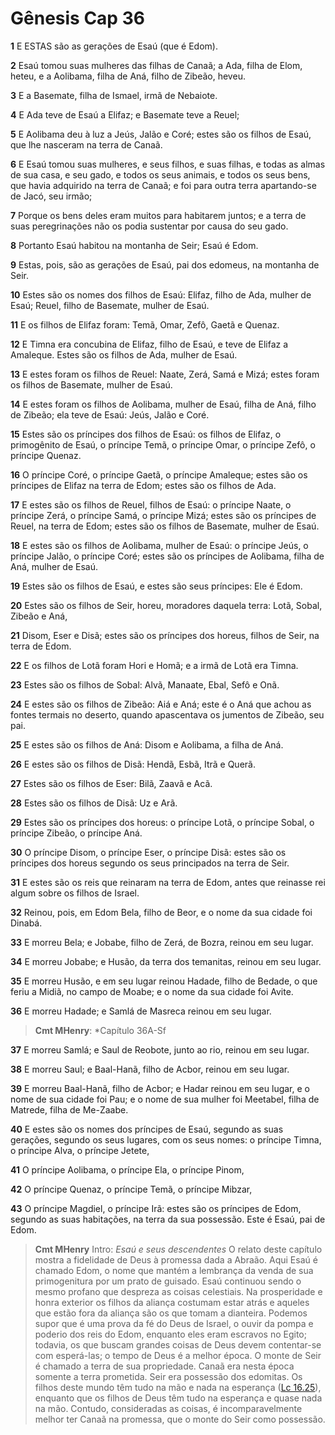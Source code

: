 # Gênesis Cap 36

**1** 	E ESTAS são as gerações de Esaú (que é Edom).

**2** 	Esaú tomou suas mulheres das filhas de Canaã; a Ada, filha de Elom, heteu, e a Aolibama, filha de Aná, filho de Zibeão, heveu.

**3** 	E a Basemate, filha de Ismael, irmã de Nebaiote.

**4** 	E Ada teve de Esaú a Elifaz; e Basemate teve a Reuel;

**5** 	E Aolibama deu à luz a Jeús, Jalão e Coré; estes são os filhos de Esaú, que lhe nasceram na terra de Canaã.

**6** 	E Esaú tomou suas mulheres, e seus filhos, e suas filhas, e todas as almas de sua casa, e seu gado, e todos os seus animais, e todos os seus bens, que havia adquirido na terra de Canaã; e foi para outra terra apartando-se de Jacó, seu irmão;

**7** 	Porque os bens deles eram muitos para habitarem juntos; e a terra de suas peregrinações não os podia sustentar por causa do seu gado.

**8** 	Portanto Esaú habitou na montanha de Seir; Esaú é Edom.

**9** 	Estas, pois, são as gerações de Esaú, pai dos edomeus, na montanha de Seir.

**10** 	Estes são os nomes dos filhos de Esaú: Elifaz, filho de Ada, mulher de Esaú; Reuel, filho de Basemate, mulher de Esaú.

**11** 	E os filhos de Elifaz foram: Temã, Omar, Zefô, Gaetã e Quenaz.

**12** 	E Timna era concubina de Elifaz, filho de Esaú, e teve de Elifaz a Amaleque. Estes são os filhos de Ada, mulher de Esaú.

**13** 	E estes foram os filhos de Reuel: Naate, Zerá, Samá e Mizá; estes foram os filhos de Basemate, mulher de Esaú.

**14** 	E estes foram os filhos de Aolibama, mulher de Esaú, filha de Aná, filho de Zibeão; ela teve de Esaú: Jeús, Jalão e Coré.

**15** 	Estes são os príncipes dos filhos de Esaú: os filhos de Elifaz, o primogênito de Esaú, o príncipe Temã, o príncipe Omar, o príncipe Zefô, o príncipe Quenaz.

**16** 	O príncipe Coré, o príncipe Gaetã, o príncipe Amaleque; estes são os príncipes de Elifaz na terra de Edom; estes são os filhos de Ada.

**17** 	E estes são os filhos de Reuel, filhos de Esaú: o príncipe Naate, o príncipe Zerá, o príncipe Samá, o príncipe Mizá; estes são os príncipes de Reuel, na terra de Edom; estes são os filhos de Basemate, mulher de Esaú.

**18** 	E estes são os filhos de Aolibama, mulher de Esaú: o príncipe Jeús, o príncipe Jalão, o príncipe Coré; estes são os príncipes de Aolibama, filha de Aná, mulher de Esaú.

**19** 	Estes são os filhos de Esaú, e estes são seus príncipes: Ele é Edom.

**20** 	Estes são os filhos de Seir, horeu, moradores daquela terra: Lotã, Sobal, Zibeão e Aná,

**21** 	Disom, Eser e Disã; estes são os príncipes dos horeus, filhos de Seir, na terra de Edom.

**22** 	E os filhos de Lotã foram Hori e Homã; e a irmã de Lotã era Timna.

**23** 	Estes são os filhos de Sobal: Alvã, Manaate, Ebal, Sefô e Onã.

**24** 	E estes são os filhos de Zibeão: Aiá e Aná; este é o Aná que achou as fontes termais no deserto, quando apascentava os jumentos de Zibeão, seu pai.

**25** 	E estes são os filhos de Aná: Disom e Aolibama, a filha de Aná.

**26** 	E estes são os filhos de Disã: Hendã, Esbã, Itrã e Querã.

**27** 	Estes são os filhos de Eser: Bilã, Zaavã e Acã.

**28** 	Estes são os filhos de Disã: Uz e Arã.

**29** 	Estes são os príncipes dos horeus: o príncipe Lotã, o príncipe Sobal, o príncipe Zibeão, o príncipe Aná.

**30** 	O príncipe Disom, o príncipe Eser, o príncipe Disã: estes são os príncipes dos horeus segundo os seus principados na terra de Seir.

**31** 	E estes são os reis que reinaram na terra de Edom, antes que reinasse rei algum sobre os filhos de Israel.

**32** 	Reinou, pois, em Edom Bela, filho de Beor, e o nome da sua cidade foi Dinabá.

**33** 	E morreu Bela; e Jobabe, filho de Zerá, de Bozra, reinou em seu lugar.

**34** 	E morreu Jobabe; e Husão, da terra dos temanitas, reinou em seu lugar.

**35** 	E morreu Husão, e em seu lugar reinou Hadade, filho de Bedade, o que feriu a Midiã, no campo de Moabe; e o nome da sua cidade foi Avite.

**36** 	E morreu Hadade; e Samlá de Masreca reinou em seu lugar.

> **Cmt MHenry**: *Capítulo 36A-Sf

**37** 	E morreu Samlá; e Saul de Reobote, junto ao rio, reinou em seu lugar.

**38** 	E morreu Saul; e Baal-Hanã, filho de Acbor, reinou em seu lugar.

**39** 	E morreu Baal-Hanã, filho de Acbor; e Hadar reinou em seu lugar, e o nome de sua cidade foi Pau; e o nome de sua mulher foi Meetabel, filha de Matrede, filha de Me-Zaabe.

**40** 	E estes são os nomes dos príncipes de Esaú, segundo as suas gerações, segundo os seus lugares, com os seus nomes: o príncipe Timna, o príncipe Alva, o príncipe Jetete,

**41** 	O príncipe Aolibama, o príncipe Ela, o príncipe Pinom,

**42** 	O príncipe Quenaz, o príncipe Temã, o príncipe Mibzar,

**43** 	O príncipe Magdiel, o príncipe Irã: estes são os príncipes de Edom, segundo as suas habitações, na terra da sua possessão. Este é Esaú, pai de Edom.


> **Cmt MHenry** Intro: *Esaú e seus descendentes* O relato deste capítulo mostra a fidelidade de Deus à promessa dada a Abraão. Aqui Esaú é chamado Edom, o nome que mantém a lembrança da venda de sua primogenitura por um prato de guisado. Esaú continuou sendo o mesmo profano que despreza as coisas celestiais. Na prosperidade e honra exterior os filhos da aliança costumam estar atrás e aqueles que estão fora da aliança são os que tomam a dianteira. Podemos supor que é uma prova da fé do Deus de Israel, o ouvir da pompa e poderio dos reis do Edom, enquanto eles eram escravos no Egito; todavia, os que buscam grandes coisas de Deus devem contentar-se com esperá-las; o tempo de Deus é a melhor época. O monte de Seir é chamado a terra de sua propriedade. Canaã era nesta época somente a terra prometida. Seir era possessão dos edomitas. Os filhos deste mundo têm tudo na mão e nada na esperança ([Lc 16.25](../42N-Lc/16.md#25)), enquanto que os filhos de Deus têm tudo na esperança e quase nada na mão. Contudo, consideradas as coisas, é incomparavelmente melhor ter Canaã na promessa, que o monte do Seir como possessão.